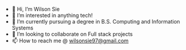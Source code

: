 - 👋 Hi, I’m Wilson Sie
- 👀 I’m interested in anything tech!
- 🌱 I’m currently pursuing a degree in B.S. Computing and Information Systems
- 💞️ I’m looking to collaborate on Full stack projects
- 📫 How to reach me @ wilsonsie97@gmail.com

<!---
waitingonalice/waitingonalice is a ✨ special ✨ repository because its `README.md` (this file) appears on your GitHub profile.
You can click the Preview link to take a look at your changes.
--->

